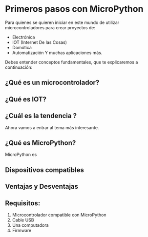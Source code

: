 # Primeros pasos con MicroPython
Para quienes se quieren iniciar en este mundo de utilizar microcontroladores para crear proyectos de:
- Electrónica
- IOT (Internet De las Cosas)
- Domótica
- Automatización
Y muchas aplicaciones más.

Debes entender conceptos fundamentales, que te explicaremos a continuación:
## ¿Qué es un microcontrolador?

## ¿Qué es IOT?

## ¿Cuál es la tendencia ?

Ahora vamos a entrar al tema más interesante.
## ¿Qué es MicroPython?
MicroPython es 
## Dispositivos compatibles

## Ventajas y Desventajas
## Requisitos:
1. Microcontrolador compatible con MicroPython
2. Cable USB 
3. Una computadora
4. Firmware



